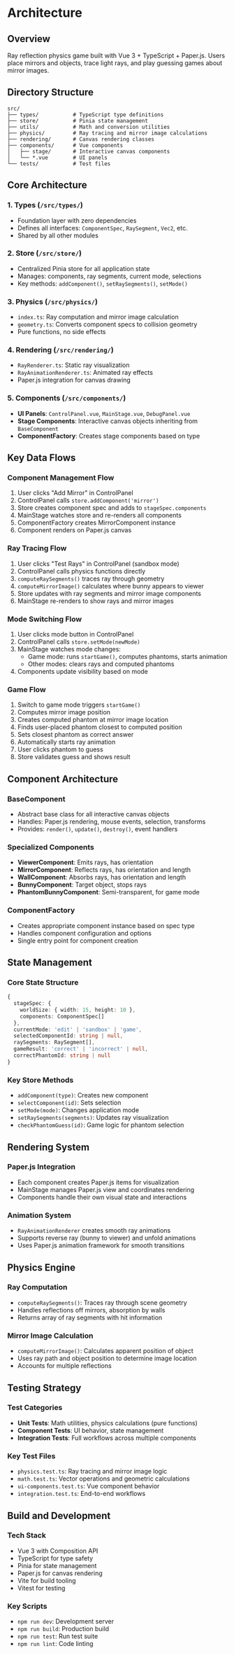 # Architecture

## Overview

Ray reflection physics game built with Vue 3 + TypeScript + Paper.js. Users place mirrors and objects, trace light rays, and play guessing games about mirror images.

## Directory Structure

```
src/
├── types/           # TypeScript type definitions
├── store/           # Pinia state management  
├── utils/           # Math and conversion utilities
├── physics/         # Ray tracing and mirror image calculations
├── rendering/       # Canvas rendering classes
├── components/      # Vue components
│   ├── stage/       # Interactive canvas components
│   └── *.vue        # UI panels
└── tests/           # Test files
```

## Core Architecture

### 1. Types (`/src/types/`)
- Foundation layer with zero dependencies
- Defines all interfaces: `ComponentSpec`, `RaySegment`, `Vec2`, etc.
- Shared by all other modules

### 2. Store (`/src/store/`)
- Centralized Pinia store for all application state
- Manages: components, ray segments, current mode, selections
- Key methods: `addComponent()`, `setRaySegments()`, `setMode()`

### 3. Physics (`/src/physics/`)
- `index.ts`: Ray computation and mirror image calculation
- `geometry.ts`: Converts component specs to collision geometry
- Pure functions, no side effects

### 4. Rendering (`/src/rendering/`)
- `RayRenderer.ts`: Static ray visualization
- `RayAnimationRenderer.ts`: Animated ray effects
- Paper.js integration for canvas drawing

### 5. Components (`/src/components/`)
- **UI Panels**: `ControlPanel.vue`, `MainStage.vue`, `DebugPanel.vue`
- **Stage Components**: Interactive canvas objects inheriting from `BaseComponent`
- **ComponentFactory**: Creates stage components based on type

## Key Data Flows

### Component Management Flow
1. User clicks "Add Mirror" in ControlPanel
2. ControlPanel calls `store.addComponent('mirror')`
3. Store creates component spec and adds to `stageSpec.components`
4. MainStage watches store and re-renders all components
5. ComponentFactory creates MirrorComponent instance
6. Component renders on Paper.js canvas

### Ray Tracing Flow
1. User clicks "Test Rays" in ControlPanel (sandbox mode)
2. ControlPanel calls physics functions directly
3. `computeRaySegments()` traces ray through geometry
4. `computeMirrorImage()` calculates where bunny appears to viewer
5. Store updates with ray segments and mirror image components
6. MainStage re-renders to show rays and mirror images

### Mode Switching Flow
1. User clicks mode button in ControlPanel
2. ControlPanel calls `store.setMode(newMode)`
3. MainStage watches mode changes:
   - Game mode: runs `startGame()`, computes phantoms, starts animation
   - Other modes: clears rays and computed phantoms
4. Components update visibility based on mode

### Game Flow
1. Switch to game mode triggers `startGame()`
2. Computes mirror image position
3. Creates computed phantom at mirror image location
4. Finds user-placed phantom closest to computed position
5. Sets closest phantom as correct answer
6. Automatically starts ray animation
7. User clicks phantom to guess
8. Store validates guess and shows result

## Component Architecture

### BaseComponent
- Abstract base class for all interactive canvas objects
- Handles: Paper.js rendering, mouse events, selection, transforms
- Provides: `render()`, `update()`, `destroy()`, event handlers

### Specialized Components
- **ViewerComponent**: Emits rays, has orientation
- **MirrorComponent**: Reflects rays, has orientation and length
- **WallComponent**: Absorbs rays, has orientation and length  
- **BunnyComponent**: Target object, stops rays
- **PhantomBunnyComponent**: Semi-transparent, for game mode

### ComponentFactory
- Creates appropriate component instance based on spec type
- Handles component configuration and options
- Single entry point for component creation

## State Management

### Core State Structure
```typescript
{
  stageSpec: {
    worldSize: { width: 15, height: 10 },
    components: ComponentSpec[]
  },
  currentMode: 'edit' | 'sandbox' | 'game',
  selectedComponentId: string | null,
  raySegments: RaySegment[],
  gameResult: 'correct' | 'incorrect' | null,
  correctPhantomId: string | null
}
```

### Key Store Methods
- `addComponent(type)`: Creates new component
- `selectComponent(id)`: Sets selection
- `setMode(mode)`: Changes application mode
- `setRaySegments(segments)`: Updates ray visualization
- `checkPhantomGuess(id)`: Game logic for phantom selection

## Rendering System

### Paper.js Integration
- Each component creates Paper.js items for visualization
- MainStage manages Paper.js view and coordinates rendering
- Components handle their own visual state and interactions

### Animation System
- `RayAnimationRenderer` creates smooth ray animations
- Supports reverse ray (bunny to viewer) and unfold animations
- Uses Paper.js animation framework for smooth transitions

## Physics Engine

### Ray Computation
- `computeRaySegments()`: Traces ray through scene geometry
- Handles reflections off mirrors, absorption by walls
- Returns array of ray segments with hit information

### Mirror Image Calculation
- `computeMirrorImage()`: Calculates apparent position of object
- Uses ray path and object position to determine image location
- Accounts for multiple reflections

## Testing Strategy

### Test Categories
- **Unit Tests**: Math utilities, physics calculations (pure functions)
- **Component Tests**: UI behavior, state management
- **Integration Tests**: Full workflows across multiple components

### Key Test Files
- `physics.test.ts`: Ray tracing and mirror image logic
- `math.test.ts`: Vector operations and geometric calculations
- `ui-components.test.ts`: Vue component behavior
- `integration.test.ts`: End-to-end workflows

## Build and Development

### Tech Stack
- Vue 3 with Composition API
- TypeScript for type safety
- Pinia for state management
- Paper.js for canvas rendering
- Vite for build tooling
- Vitest for testing

### Key Scripts
- `npm run dev`: Development server
- `npm run build`: Production build
- `npm run test`: Run test suite
- `npm run lint`: Code linting